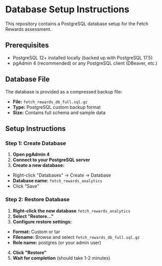 # Database Setup Instructions
This repository contains a PostgreSQL database setup for the Fetch Rewards assessment.

## Prerequisites
- PostgreSQL 12+ installed locally (backed up with PostgreSQL 17.5)
- pgAdmin 4 (recommended) or any PostgreSQL client (DBeaver, etc.)

## Database File
The database is provided as a compressed backup file:
- **File:** `fetch_rewards_db_full.sql.gz`
- **Type:** PostgreSQL custom backup format
- **Size:** Contains full schema and sample data

## Setup Instructions
### Step 1: Create Database
1. **Open pgAdmin 4**
2. **Connect to your PostgreSQL server**
3. **Create a new database:**
  - Right-click "Databases" → Create → Database
  - **Database name:** `fetch_rewards_analytics`
  - Click "Save"

### Step 2: Restore Database
1. **Right-click the new database** `fetch_rewards_analytics`
2. **Select "Restore..."**
3. **Configure restore settings:**
  - **Format:** Custom or tar
  - **Filename:** Browse and select `fetch_rewards_db_full.sql.gz`
  - **Role name:** postgres (or your admin user)
4. **Click "Restore"**
5. **Wait for completion** (should take 1-2 minutes)

